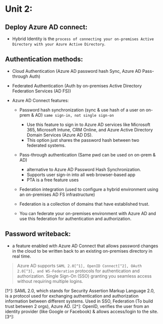 # Unit 2:

## Deploy Azure AD connect:
- Hybrid Identity is the `process of connecting your on-premises Active Directory with your Azure Active Directory`.

## Authentication methods:
- Cloud Authentication (Azure AD password hash Sync, Azure AD Pass-through Auth)
- Federated Authentication (Auth by on-premises Active Directory Federation Services (AD FS))

- Azure AD Connect features:
  - Password hash synchronization (sync & use hash of a user on on-prem & AD) `same sign-in, not single sign-on`
    - Use this feature to sign in to Azure AD services like Microsoft 365, Microsoft Intune, CRM Online, and Azure Active Directory Domain Services (Azure AD DS).
    - This option just shares the password hash between two federated systems.
      
  - Pass-through authentication (Same pwd can be used on on-prem & AD)
    - alternative to Azure AD Password Hash Synchronization.
    - Supports user sign-in into all web browser-based app
    - PTA is a free feature uses 

  - Federation integration (used to configure a hybrid environment using an on-premises AD FS infrastructure)
   - Federation is a collection of domains that have established trust.
   - You can federate your on-premises environment with Azure AD and use this federation for authentication and authorization.
    
## Password writeback:
- a feature enabled with Azure AD Connect that allows password changes in the cloud to be written back to an existing on-premises directory in real time.

> Azure AD supports `SAML 2.0[^1], OpenID Connect[^2], OAuth 2.0[^3], and WS-Federation` protocols for authentication and authorization.
> Single Sign-On (SSO) granting you seamless access without requiring multiple logins.













[1^]: SAML 2.0, which stands for Security Assertion Markup Language 2.0, is a protocol used for exchanging authentication and authorization information between different systems. Used in SSO, Federation (To build trust between 2 orgs), Azure AD.
[2^]:  OpenID, verifies the user from an identity provider (like Google or Facebook) & allows access/login to the site.
[3^]: 
